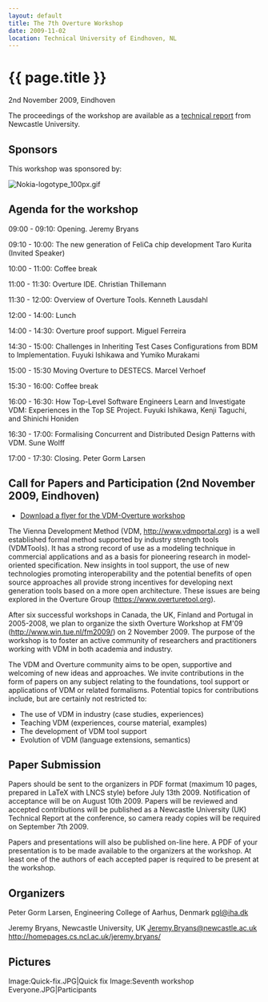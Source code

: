 ```yaml
---
layout: default
title: The 7th Overture Workshop
date: 2009-11-02
location: Technical University of Eindhoven, NL
---
```


# {{ page.title }}

2nd November 2009, Eindhoven

The proceedings of the workshop are available as a [technical
report](http://www.cs.ncl.ac.uk/publications/trs/papers/1177.pdf) from
Newcastle University.

Sponsors
--------

This workshop was sponsored by:

![](Nokia-logotype_100px.gif "Nokia-logotype_100px.gif")

Agenda for the workshop
-----------------------

09:00 - 09:10: Opening. Jeremy Bryans

09:10 - 10:00: The new generation of FeliCa chip development Taro Kurita
(Invited Speaker)

10:00 - 11:00: Coffee break

11:00 - 11:30: Overture IDE. Christian Thillemann

11:30 - 12:00: Overview of Overture Tools. Kenneth Lausdahl

12:00 - 14:00: Lunch

14:00 - 14:30: Overture proof support. Miguel Ferreira

14:30 - 15:00: Challenges in Inheriting Test Cases Configurations from
BDM to Implementation. Fuyuki Ishikawa and Yumiko Murakami

15:00 - 15:30 Moving Overture to DESTECS. Marcel Verhoef

15:30 - 16:00: Coffee break

16:00 - 16:30: How Top-Level Software Engineers Learn and Investigate
VDM: Experiences in the Top SE Project. Fuyuki Ishikawa, Kenji Taguchi,
and Shinichi Honiden

16:30 - 17:00: Formalising Concurrent and Distributed Design Patterns
with VDM. Sune Wolff

17:00 - 17:30: Closing. Peter Gorm Larsen

Call for Papers and Participation (2nd November 2009, Eindhoven)
----------------------------------------------------------------

-   [Download a flyer for the VDM-Overture
    workshop](7/OvertureFlyer.pdf "wikilink")

The Vienna Development Method (VDM, <http://www.vdmportal.org>) is a
well established formal method supported by industry strength tools
(VDMTools). It has a strong record of use as a modeling technique in
commercial applications and as a basis for pioneering research in
model-oriented specification. New insights in tool support, the use of
new technologies promoting interoperability and the potential benefits
of open source approaches all provide strong incentives for developing
next generation tools based on a more open architecture. These issues
are being explored in the Overture Group (https://www.overturetool.org).

After six successful workshops in Canada, the UK, Finland and Portugal
in 2005-2008, we plan to organize the sixth Overture Workshop at FM'09
(http://www.win.tue.nl/fm2009/) on 2 November 2009. The purpose of the
workshop is to foster an active community of researchers and
practitioners working with VDM in both academia and industry.

The VDM and Overture community aims to be open, supportive and welcoming
of new ideas and approaches. We invite contributions in the form of
papers on any subject relating to the foundations, tool support or
applications of VDM or related formalisms. Potential topics for
contributions include, but are certainly not restricted to:

-   The use of VDM in industry (case studies, experiences)
-   Teaching VDM (experiences, course material, examples)
-   The development of VDM tool support
-   Evolution of VDM (language extensions, semantics)

Paper Submission
----------------

Papers should be sent to the organizers in PDF format (maximum 10 pages,
prepared in LaTeX with LNCS style) before July 13th 2009. Notification
of acceptance will be on August 10th 2009. Papers will be reviewed and
accepted contributions will be published as a Newcastle University (UK)
Technical Report at the conference, so camera ready copies will be
required on September 7th 2009.

Papers and presentations will also be published on-line here. A PDF of
your presentation is to be made available to the organizers at the
workshop. At least one of the authors of each accepted paper is required
to be present at the workshop.

Organizers
----------

Peter Gorm Larsen, Engineering College of Aarhus, Denmark pgl@iha.dk

Jeremy Bryans, Newcastle University, UK Jeremy.Bryans@newcastle.ac.uk
<http://homepages.cs.ncl.ac.uk/jeremy.bryans/>

Pictures
--------

Image:Quick-fix.JPG|Quick fix Image:Seventh workshop
Everyone.JPG|Participants
